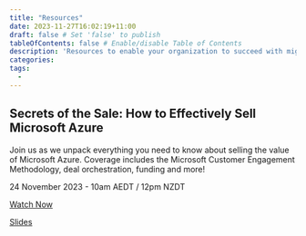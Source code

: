 ```yaml
---
title: "Resources"
date: 2023-11-27T16:02:19+11:00
draft: false # Set 'false' to publish
tableOfContents: false # Enable/disable Table of Contents
description: 'Resources to enable your organization to succeed with migrating and modernizing customer workloads to Azure including session recordings and slide decks'
categories:
tags:
  -
---
```


## Secrets of the Sale: How to Effectively Sell Microsoft Azure ##

Join us as we unpack everything you need to know about selling the value of Microsoft Azure. Coverage includes the Microsoft Customer Engagement Methodology, deal orchestration, funding and more!

24 November 2023 - 10am AEDT / 12pm NZDT

[Watch Now](https://aka.ms/MMSA/howtosellazure)

[Slides](https://livesend.microsoft.com/i/4sgTzewyG4PLUSSIGNSsWbpT02jgSEaZbnirTFw4l___OzojmSlMfHHC1GJXjF4cV12eaC3kFUWgs6dkGhibPLUSSIGNfKvuO___u5zYbaaEQDReWEG25G6ieRkn1gOfSvsDcg5z58bFE7hfxy)